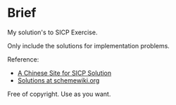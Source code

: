 # Brief

My solution's to SICP Exercise.

Only include the solutions for implementation problems.

Reference:
- [A Chinese Site for SICP Solution](http://sicp.readthedocs.io/en/latest/)
- [Solutions at schemewiki.org](http://community.schemewiki.org/?SICP-Solutions)

Free of copyright. Use as you want.